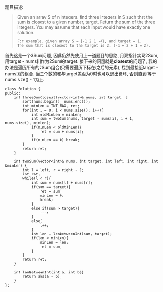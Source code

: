 题目描述:

> Given an array S of n integers, find three integers in S such that the sum is closest to a given number, target. Return the sum of the three integers. You may assume that each input would have exactly one solution.
> 
>     For example, given array S = {-1 2 1 -4}, and target = 1.
>     The sum that is closest to the target is 2. (-1 + 2 + 1 = 2).

首先这是一个3Sum问题, 因此仍然先使用上一道题目的思路, 用双指针实现2Sum, 用target - nums[i]作为2Sum的target. 接下来的问题就是**closest**的问题了, 我的办法是遍历所有的2Sum组合(只需要遍历下标在i之后的元素), 找到最接近target - nums[i]的组合. 当三个数的和与target差距为0时也可以退出循环, 否则直到i等于nums.size() - 1为止.

    class Solution {
    public:
        int threeSumClosest(vector<int>& nums, int target) {
            sort(nums.begin(), nums.end());
            int minLen = INT_MAX, ret;
            for(int i = 0; i < nums.size(); i++){
                int oldMinLen = minLen;
                int sum = twoSum(nums, target - nums[i], i + 1, nums.size(), minLen);
                if(minLen < oldMinLen){
                    ret = sum + nums[i];
                }
                if(minLen == 0) break;
            }
            return ret;
        }
        
        int twoSum(vector<int>& nums, int target, int left, int right, int &minLen) {
            int l = left, r = right - 1;
            int ret;
            while(l < r){
                int sum = nums[l] + nums[r];
                if(sum == target){
                    ret = sum;
                    minLen = 0;
                    break;
                }
                else if(sum > target){
                    r--;
                }
                else{
                    l++;
                }
                int len = lenBetweenInt(sum, target);
                if(len < minLen){
                    minLen = len;
                    ret = sum;
                }
            }
            return ret;
        }
        
        int lenBetweenInt(int a, int b){
            return abs(a - b);
        }
    };